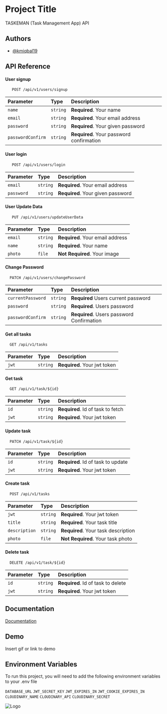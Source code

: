 # Project Title

TASKEMAN (Task Management App) API

## Authors

- [@kmiqbal19](https://github.com/kmiqbal19)

## API Reference

#### User signup

```http
   POST /api/v1/users/signup
```

| Parameter         | Type     | Description                              |
| :---------------- | :------- | :--------------------------------------- |
| `name`            | `string` | **Required**. Your name                  |
| `email`           | `string` | **Required**. Your email address         |
| `password`        | `string` | **Required**. Your given password        |
| `passwordConfirm` | `string` | **Required**. Your password confirmation |

#### User login

```http
   POST /api/v1/users/login
```

| Parameter  | Type     | Description                       |
| :--------- | :------- | :-------------------------------- |
| `email`    | `string` | **Required**. Your email address  |
| `password` | `string` | **Required**. Your given password |

#### User Update Data

```http
   PUT /api/v1/users/updateUserData
```

| Parameter | Type     | Description                      |
| :-------- | :------- | :------------------------------- |
| `email`   | `string` | **Required**. Your email address |
| `name`    | `string` | **Required**. Your name          |
| `photo`   | `file`   | **Not Required**. Your image     |

#### Change Password

```http
  PATCH /api/v1/users/changePassword
```

| Parameter         | Type     | Description                               |
| :---------------- | :------- | :---------------------------------------- |
| `currentPassword` | `string` | **Required** Users current password       |
| `password`        | `string` | **Required**. Users password              |
| `passwordConfirm` | `string` | **Required**. Users password Confirmation |

#### Get all tasks

```http
  GET /api/v1/tasks
```

| Parameter | Type     | Description                  |
| :-------- | :------- | :--------------------------- |
| `jwt`     | `string` | **Required**. Your jwt token |

#### Get task

```http
  GET /api/v1/task/${id}
```

| Parameter | Type     | Description                       |
| :-------- | :------- | :-------------------------------- |
| `id`      | `string` | **Required**. Id of task to fetch |
| `jwt`     | `string` | **Required**. Your jwt token      |

#### Update task

```http
  PATCH /api/v1/task/${id}
```

| Parameter | Type     | Description                        |
| :-------- | :------- | :--------------------------------- |
| `id`      | `string` | **Required**. Id of task to update |
| `jwt`     | `string` | **Required**. Your jwt token       |

#### Create task

```http
  POST /api/v1/tasks
```

| Parameter     | Type     | Description                         |
| :------------ | :------- | :---------------------------------- |
| `jwt`         | `string` | **Required**. Your jwt token        |
| `title`       | `string` | **Required**. Your task title       |
| `description` | `string` | **Required**. Your task description |
| `photo`       | `file`   | **Not Required**. Your task photo   |

#### Delete task

```http
  DELETE /api/v1/task/${id}
```

| Parameter | Type     | Description                        |
| :-------- | :------- | :--------------------------------- |
| `id`      | `string` | **Required**. Id of task to delete |
| `jwt`     | `string` | **Required**. Your jwt token       |

## Documentation

[Documentation](https://documenter.getpostman.com/view/20397790/UzR1J2S3)

## Demo

Insert gif or link to demo

## Environment Variables

To run this project, you will need to add the following environment variables to your .env file

`DATABASE_URL`
`JWT_SECRET_KEY`
`JWT_EXPIRES_IN`
`JWT_COOKIE_EXPIRES_IN`
`CLOUDINARY_NAME`
`CLOUDINARY_API`
`CLOUDINARY_SECRET`

![Logo](https://i.ibb.co/7jrh2YF/Taskeman.png)
